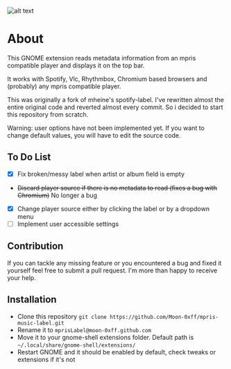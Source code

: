![alt text](https://github.com/Moon-0xff/mpris-music-label/raw/main/screenshot.png "extension screenshot")

# About
This GNOME extension reads metadata information from an mpris compatible player and displays it on the top bar.

It works with Spotify, Vlc, Rhythmbox, Chromium based browsers and (probably) any mpris compatible player.

This was originally a fork of mheine's spotify-label. I've rewritten almost the entire original code and reverted almost every commit. So i decided to start this repository from scratch.

Warning: user options have not been implemented yet. If you want to change default values, you will have to edit the source code.

## To Do List
- [X] Fix broken/messy label when artist or album field is empty
- ~~Discard player source if there is no metadata to read (fixes a bug with Chromium)~~ No longer a bug
- [X] Change player source either by clicking the label or by a dropdown menu
- [ ] Implement user accessible settings

## Contribution

If you can tackle any missing feature or you encountered a bug and fixed it yourself feel free to submit a pull request. I'm more than happy to receive your help.
  
## Installation

- Clone this repository `git clone https://github.com/Moon-0xff/mpris-music-label.git`
- Rename it to `mprisLabel@moon-0xff.github.com`
- Move it to your gnome-shell extensions folder. Default path is `~/.local/share/gnome-shell/extensions/`
- Restart GNOME and it should be enabled by default, check tweaks or extensions if it's not
